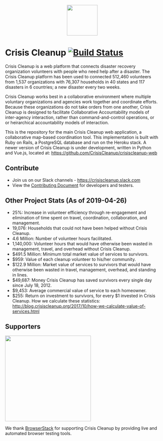 <p align="center"><a href="https://www.crisiscleanup.org" target="_blank"><img width="100"src="https://www.crisiscleanup.org/assets/ccu-logo-balloons-353e457afd4f92da5df63e398a3688da.png"></a></p>

# Crisis Cleanup [![Build Status](https://circleci.com/gh/CrisisCleanup/crisiscleanup.png?style=shield)](https://circleci.com/gh/crisiscleanup/crisiscleanup)

Crisis Cleanup is a web platform that connects disaster recovery organization volunteers with people who need help after a disaster. The Crisis Cleanup platform has been used to connected 512,460 volunteers from 1,537 organizations with 76,307 households in 40 states and 117 disasters in 6 countries; a new disaster every two weeks.

Crisis Cleanup works best in a collaborative environment where multiple voluntary organizations and agencies work together and coordinate efforts. Because these organizations do not take orders from one another, Crisis Cleanup is designed to facilitate Collaborative Accountability models of inter-agency interaction, rather than command-and-control operations, or or heirarchical accountability models of interaction. 

This is the repository for the main Crisis Cleanup web application, a collaborative map-based coordination tool. This implementation is built with Ruby on Rails, a PostgreSQL database and run on the Heroku stack. A newer version of Crisis Cleanup is under development, written in Python and Vue.js, located at: https://github.com/CrisisCleanup/crisiscleanup-web

## Contribute

- Join us on our Slack channels - https://crisiscleanup.slack.com
- View the [Contributing Document](./CONTRIBUTING.md) for developers and testers.

Other Project Stats (As of 2019-04-26)
-------------

 - 25%: Increase in volunteer efficiency through re-engagement and elimination of time spent on travel, coordination, collaboration, and management.
 - 19,076: Households that could not have been helped without Crisis Cleanup.
 - 4.6 Million: Number of volunteer hours facilitated.
 - 1,140,000: Volunteer hours that would have otherwise been wasted in management, travel, and overhead without Crisis Cleanup.
 - $491.5 Million: Minimum total market value of services to survivors.
 - $959: Value of each cleanup volunteer to his/her community.
 - $122.9 Million: Market value of services to survivors that would have otherwise been wasted in travel, management, overhead, and standing in lines.
 - $49,687: Money Crisis Cleanup has saved survivors every single day since July 18, 2012.
 - $9,453: Average commercial value of service to each homeowner.
 - $255: Return on investment to survivors, for every $1 invested in Crisis Cleanup.
How we calculate these statistics: http://blog.crisiscleanup.org/2017/10/how-we-calculate-value-of-services.html

## Supporters
<img src="http://www.browserstack.com/images/layout/browserstack-logo-600x315.png" width="280"/>

We thank [BrowserStack](http://www.browserstack.com) for supporting Crisis Cleanup by providing live and automated browser testing tools.
